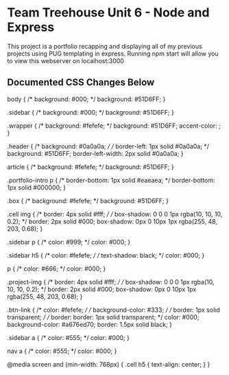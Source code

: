 # Team Treehouse Unit 6 - Node and Express

This project is a portfolio recapping and displaying all of my previous projects using PUG templating in express. Running npm start will allow you to view this webserver on localhost:3000



## Documented CSS Changes Below

body {
  /* background: #000; */
  background: #51D6FF;
}

.sidebar {
  /* background: #000; */
  background: #51D6FF;
}

.wrapper {
  /* background: #fefefe; */
  background: #51D6FF;
  accent-color: ;
}

.header {
  /* background: #0a0a0a; */
  /* border-left: 1px solid #0a0a0a; */
  background: #51D6FF;
  border-left-width: 2px solid #0a0a0a;
}

article {
  /* background: #fefefe; */
  background: #51D6FF;
}

.portfolio-intro p {
  /* border-bottom: 1px solid #eaeaea; */
  border-bottom: 1px solid #000000;
}

.box {
  /* background: #fefefe; */
  background: #51D6FF;
}

.cell img {
  /* border: 4px solid #fff; */
  /* box-shadow: 0 0 0 1px rgba(10, 10, 10, 0.2); */
  border: 2px solid #000;
  box-shadow: 0px 0 10px 1px rgba(255, 48, 203, 0.68);
}

.sidebar p {
  /* color: #999; */
  color: #000;
}

.sidebar h5 {
  /* color: #fefefe; */
  /* text-shadow: black; */
  color: #000;
}

p {
  /* color: #666; */
  color: #000;
}

.project-img {
  /* border: 4px solid #fff; */
  /* box-shadow: 0 0 0 1px rgba(10, 10, 10, 0.2); */
  border: 2px solid #000;
  box-shadow: 0px 0 10px 1px rgba(255, 48, 203, 0.68);
}

.btn-link {
  /* color: #fefefe; */
  /* background-color: #333; */
  /* border: 1px solid transparent; */
  /* border: border: 1px solid transparent; */
  color: #000;
  background-color: #a676ed70;
  border: 1.5px solid black;
}

.sidebar a {
  /* color: #555; */
  color: #000;
}

nav a {
  /* color: #555; */
  color: #000;
}


@media screen and (min-width: 768px) {
  .cell h5 {
    text-align: center;
  }
}
